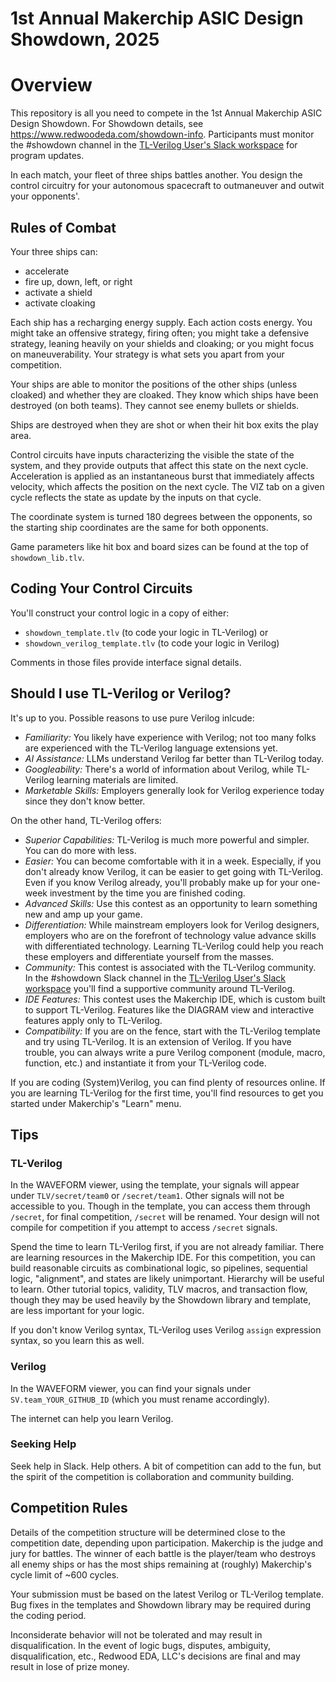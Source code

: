 # 1st Annual Makerchip ASIC Design Showdown, 2025

# Overview

This repository is all you need to compete in the 1st Annual Makerchip ASIC Design Showdown. For Showdown details, see https://www.redwoodeda.com/showdown-info. Participants must monitor the #showdown channel in the [TL-Verilog User's Slack workspace](https://join.slack.com/t/tl-verilog-users/shared_invite/zt-4fatipnr-dmDgkbzrCe0ZRLOOVm89gA) for program updates.

In each match, your fleet of three ships battles another. You design the control circuitry for your autonomous spacecraft to outmaneuver and outwit your opponents'.

## Rules of Combat

Your three ships can:

- accelerate
- fire up, down, left, or right
- activate a shield
- activate cloaking

Each ship has a recharging energy supply. Each action costs energy. You might take an offensive strategy, firing often; you might take a defensive strategy, leaning heavily on your shields and cloaking; or you might focus on maneuverability. Your strategy is what sets you apart from your competition.

Your ships are able to monitor the positions of the other ships (unless cloaked) and whether they are cloaked. They know which ships have been destroyed (on both teams). They cannot see enemy bullets or shields.

Ships are destroyed when they are shot or when their hit box exits the play area.

Control circuits have inputs characterizing the visible the state of the system, and they provide outputs that affect this state on the next cycle. Acceleration is applied as an instantaneous burst that immediately affects velocity, which affects the position on the next cycle. The VIZ tab on a given cycle reflects the state as update by the inputs on that cycle.

The coordinate system is turned 180 degrees between the opponents, so the starting
ship coordinates are the same for both opponents.

Game parameters like hit box and board sizes can be found at the top of `showdown_lib.tlv`.

## Coding Your Control Circuits

You'll construct your control logic in a copy of either:

- `showdown_template.tlv` (to code your logic in TL-Verilog) or
- `showdown_verilog_template.tlv` (to code your logic in Verilog)

Comments in those files provide interface signal details.

## Should I use TL-Verilog or Verilog?

It's up to you. Possible reasons to use pure Verilog inlcude:

- *Familiarity:* You likely have experience with Verilog; not too many folks are experienced with the TL-Verilog language extensions yet.
- *AI Assistance:* LLMs understand Verilog far better than TL-Verilog today.
- *Googleability:* There's a world of information about Verilog, while TL-Verilog learning materials are limited.
- *Marketable Skills:* Employers generally look for Verilog experience today since they don't know better.

On the other hand, TL-Verilog offers:

- *Superior Capabilities:* TL-Verilog is much more powerful and simpler. You can do more with less.
- *Easier:* You can become comfortable with it in a week. Especially, if you don't already know Verilog, it can be easier to get going with TL-Verilog. Even if you know Verilog already, you'll probably make up for your one-week investment by the time you are finished coding.
- *Advanced Skills:* Use this contest as an opportunity to learn something new and amp up your game.
- *Differentiation:* While mainstream employers look for Verilog designers, employers who are on the forefront of technology value advance skills with differentiated technology. Learning TL-Verilog could help you reach these employers and differentiate yourself from the masses.
- *Community:* This contest is associated with the TL-Verilog community. In the #showdown Slack channel in the [TL-Verilog User's Slack workspace](https://join.slack.com/t/tl-verilog-users/shared_invite/zt-4fatipnr-dmDgkbzrCe0ZRLOOVm89gA) you'll find a supportive community around TL-Verilog.
- *IDE Features:* This contest uses the Makerchip IDE, which is custom built to support TL-Verilog. Features like the DIAGRAM view and interactive features apply only to TL-Verilog.
- *Compatibility:* If you are on the fence, start with the TL-Verilog template and try using TL-Verilog. It is an extension of Verilog. If you have trouble, you can always write a pure Verilog component (module, macro, function, etc.) and instantiate it from your TL-Verilog code.

If you are coding (System)Verilog, you can find plenty of resources online. If you are learning TL-Verilog for the first time, you'll find
resources to get you started under Makerchip's "Learn" menu.

## Tips

### TL-Verilog

In the WAVEFORM viewer, using the template, your signals will appear under `TLV/secret/team0` or `/secret/team1`. Other signals will not be accessible to you. Though in the template, you can access them through `/secret`, for final competition, `/secret` will be renamed. Your design will not compile for competition if you attempt to access `/secret` signals.

Spend the time to learn TL-Verilog first, if you are not already familiar. There are learning resources in the Makerchip IDE. For this competition, you can build reasonable circuits as combinational logic, so pipelines, sequential logic, "alignment", and states are likely unimportant. Hierarchy will be useful to learn. Other tutorial topics, validity, TLV macros, and transaction flow, though they may be used heavily by the Showdown library and template, are less important for your logic.

If you don't know Verilog syntax, TL-Verilog uses Verilog `assign` expression syntax, so you learn this as well.

### Verilog

In the WAVEFORM viewer, you can find your signals under `SV.team_YOUR_GITHUB_ID` (which you must rename accordingly).

The internet can help you learn Verilog.

### Seeking Help

Seek help in Slack. Help others. A bit of competition can add to the fun, but the spirit of the competition is collaboration and community building.

## Competition Rules

Details of the competition structure will be determined close to the competition date, depending upon participation. Makerchip is the judge and jury for battles. The winner of each battle is the player/team who destroys all enemy ships or has the most ships remaining at (roughly) Makerchip's cycle limit of ~600 cycles.

Your submission must be based on the latest Verilog or TL-Verilog template. Bug fixes in the templates and Showdown library may be required during the coding period.

Inconsiderate behavior will not be tolerated and may result in disqualification. In the event of logic bugs, disputes, ambiguity, disqualification, etc., Redwood EDA, LLC's decisions are final and may result in lose of prize money.
